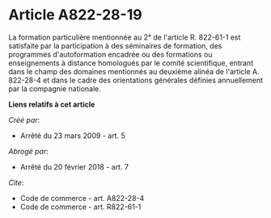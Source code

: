 # Article A822-28-19

La formation particulière mentionnée au 2° de l'article R. 822-61-1 est satisfaite par la participation à des séminaires de
formation, des programmes d'autoformation encadrée ou des formations ou enseignements à distance homologués par le comité
scientifique, entrant dans le champ des domaines mentionnés au deuxième alinéa de l'article A. 822-28-4 et dans le cadre des
orientations générales définies annuellement par la compagnie nationale.

**Liens relatifs à cet article**

_Créé par_:

  - Arrêté du 23 mars 2009 - art. 5

_Abrogé par_:

  - Arrêté du 20 février 2018 - art. 7

_Cite_:

  - Code de commerce - art. A822-28-4
  - Code de commerce - art. R822-61-1
